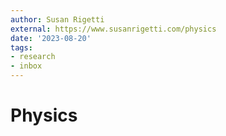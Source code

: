 ```yaml
---
author: Susan Rigetti
external: https://www.susanrigetti.com/physics
date: '2023-08-20'
tags:
- research
- inbox
---
```


# Physics
